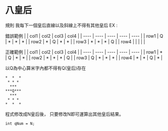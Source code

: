 # 八皇后
規則
我每下一個皇后直線以及斜線上不得有其他皇后
EX : 

錯誤範例
|      | col1 | col2 | col3 | col4 |
| ---- | ---- | ---- | ---- | ---- |
| row1 |   Q  |   *  |   *  |   *  |
| row2 |   *  |   Q  |   *  |   *  |
| row3 |   *  |   *  |   *  |   Q  |
| row4 |      |      |      |      | 

正確範例
|      | col1 | col2 | col3 | col4 |
| ---- | ---- | ---- | ---- | ---- |
| row1 |   *  |   Q  |   *  |   *  |
| row2 |   *  |   *  |   *  |   Q  |
| row3 |   Q  |   *  |   *  |   *  |
| row4 |   *  |   *  |   Q  |   *  | 

以Q為中心算米字內都不得有Q(皇后)存在

```
*  *  *
 * * *
  *** 
***Q***
  *** 
 * * *
*  *  *
```

程式修改成N皇后後，
只要修改N即可運算出其他皇后結果。
```
int qNum = N;
```
